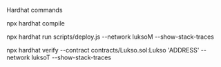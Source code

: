 Hardhat commands

<!-- Compile contracts -->
npx hardhat compile 

<!-- Run deployment script -->

npx hardhat run scripts/deploy.js --network luksoM --show-stack-traces 

<!-- Verify contract on block explorer  -->

npx hardhat verify --contract contracts/Lukso.sol:Lukso 'ADDRESS' --network luksoT  --show-stack-traces